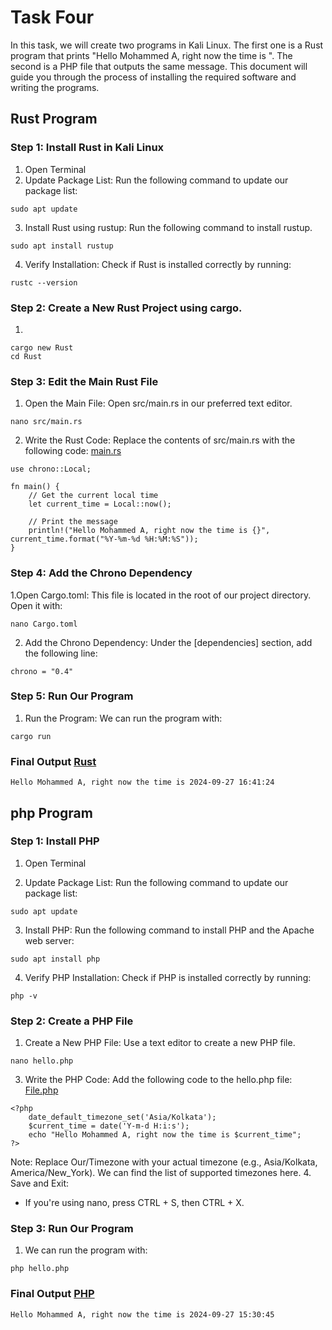 # Task Four

In this task, we will create two programs in Kali Linux. The first one is a Rust program that prints "Hello Mohammed A, right now the time is <current time>". The second is a PHP file that outputs the same message. This document will guide you through the process of installing the required software and writing the programs.

## Rust Program

### Step 1: Install Rust in Kali Linux
1. Open Terminal
2. Update Package List: Run the following command to update our package list:
```
sudo apt update
```
3. Install Rust using rustup: Run the following command to install rustup.
```
sudo apt install rustup
```
4. Verify Installation: Check if Rust is installed correctly by running:
```
rustc --version
```
### Step 2: Create a New Rust Project using cargo.
1. 
```
cargo new Rust
cd Rust
```
### Step 3: Edit the Main Rust File
1. Open the Main File: Open src/main.rs in our preferred text editor.
```
nano src/main.rs
```
2. Write the Rust Code: Replace the contents of src/main.rs with the following code: [main.rs](https://github.com/Mohammed-A-3/Task-Four/blob/main/main.rs)
```
use chrono::Local;

fn main() {
    // Get the current local time
    let current_time = Local::now();

    // Print the message
    println!("Hello Mohammed A, right now the time is {}", current_time.format("%Y-%m-%d %H:%M:%S"));
}
```
### Step 4: Add the Chrono Dependency
1.Open Cargo.toml: This file is located in the root of our project directory. Open it with:
```
nano Cargo.toml
```
2. Add the Chrono Dependency: Under the [dependencies] section, add the following line:
```
chrono = "0.4"
```
### Step 5: Run Our Program
1. Run the Program: We can run the program with:
```
cargo run

```
### Final Output [Rust](https://github.com/Mohammed-A-3/Task-Four/blob/main/Rust.png)
``
Hello Mohammed A, right now the time is 2024-09-27 16:41:24
``

## php Program

### Step 1: Install PHP
1. Open Terminal

2. Update Package List: Run the following command to update our package list:

```
sudo apt update
```
3. Install PHP: Run the following command to install PHP and the Apache web server:
```
sudo apt install php
```
4. Verify PHP Installation: Check if PHP is installed correctly by running:

```
php -v
```
### Step 2: Create a PHP File
1. Create a New PHP File: Use a text editor to create a new PHP file.
```
nano hello.php
```
3. Write the PHP Code: Add the following code to the hello.php file: [File.php](https://github.com/Mohammed-A-3/Task-Four/blob/main/File.php)

```
<?php
	date_default_timezone_set('Asia/Kolkata'); 
	$current_time = date('Y-m-d H:i:s');
	echo "Hello Mohammed A, right now the time is $current_time";
?>
```
Note: Replace Our/Timezone with your actual timezone (e.g., Asia/Kolkata, America/New_York). We can find the list of supported timezones here.
4. Save and Exit:
- If you're using nano, press CTRL + S, then CTRL + X.
### Step 3: Run Our Program
1. We can run the program with:
```
php hello.php
```
### Final Output [PHP](https://github.com/Mubeena777/taskfour/blob/main/PHP.png)
``
Hello Mohammed A, right now the time is 2024-09-27 15:30:45
``
